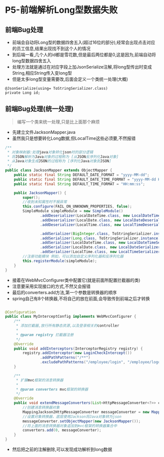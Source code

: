 # P5-前端解析Long型数据失败

## 前端Bug处理

* 前端会自动将Long型的数据四舍五入(超过16位的部分),经常会出现点击对应的员工信息,结果出现找不到这个人的情况
* 到后端一看,几个人的id都是雪花数,但是最后两位都是0,这是因为,前端自动将long型数据四舍五入
* 处理方法就是通过在对应字段上加JsonSerialize注解,将long型传出时变成String,相应String传入变long型
* 但是太多long型变量需要改,后面会定义一个类统一处理(大概)

```
@JsonSerialize(using= ToStringSerializer.class)
private Long id;
```

## 前端Bug处理(统一处理)

> 编写一个类来统一处理,只是比上面那个麻烦

* 先建立文件JacksonMapper.java
* 虽然我只是想要转化Long数据,但LocalTime这些必须要,不然报错

```java
/**
 * 对象映射器:处理java对象转化json时的部分逻辑
 * 将JSON解析为Java对象的过程称为 [从JSON反序列化Java对象]
 * 从Java对象生成JSON的过程称为 [序列化Java对象到JSON]
 */
public class JacksonMapper extends ObjectMapper {
    public static final String DEFAULT_DATE_FORMAT = "yyyy-MM-dd";
    public static final String DEFAULT_DATE_TIME_FORMAT = "yyyy-MM-dd HH:mm:ss";
    public static final String DEFAULT_TIME_FORMAT = "HH:mm:ss";

    public JacksonMapper() {
        super();
        //收到未知属性时不报异常
        this.configure(FAIL_ON_UNKNOWN_PROPERTIES, false);
        SimpleModule simpleModule = new SimpleModule()
                .addDeserializer(LocalDateTime.class, new LocalDateTimeDeserializer(DateTimeFormatter.ofPattern(DEFAULT_DATE_TIME_FORMAT)))
                .addDeserializer(LocalDate.class, new LocalDateDeserializer(DateTimeFormatter.ofPattern(DEFAULT_DATE_FORMAT)))
                .addDeserializer(LocalTime.class, new LocalTimeDeserializer(DateTimeFormatter.ofPattern(DEFAULT_TIME_FORMAT)))

                .addSerializer(BigInteger.class, ToStringSerializer.instance)
                .addSerializer(Long.class, ToStringSerializer.instance)
                .addSerializer(LocalDateTime.class, new LocalDateTimeSerializer(DateTimeFormatter.ofPattern(DEFAULT_DATE_TIME_FORMAT)))
                .addSerializer(LocalDate.class, new LocalDateSerializer(DateTimeFormatter.ofPattern(DEFAULT_DATE_FORMAT)))
                .addSerializer(LocalTime.class, new LocalTimeSerializer(DateTimeFormatter.ofPattern(DEFAULT_TIME_FORMAT)));
        //注册功能模块 例如，可以添加自定义序列化器和反序列化器
        this.registerModule(simpleModule);
    }
}
```

* 接着在WebMvcConfigurer类中配置它(就是前面所配置拦截器的类)
* 注意要采用实现接口的方式,不然又会报错
* 最后的converters.add方法,第一个参数是转换器的顺序
* spring自己有8个转换器,不将自己的放在前面,会导致传到前端之后才转换

```java

@Configuration
public class MyInterceptConfig implements WebMvcConfigurer {
    /**
     * 添加拦截器,放行所有静态资源,以及登录相关的controller
     *
     * @param registry 拦截器注册
     */
    @Override
    public void addInterceptors(InterceptorRegistry registry) {
        registry.addInterceptor(new LoginCheckIntercept())
                .addPathPatterns("/**")
                .excludePathPatterns("/employee/login", "/employee/logout", "/backend/**", "/front/**", "/error", "/favicon.ico");
    }

    /**
     * 扩展mvc框架的消息转换器
     *
     * @param converters mvc框架的转换器
     */
    @Override
    public void extendMessageConverters(List<HttpMessageConverter<?>> converters) {
        //创建消息转换器对象
        MappingJackson2HttpMessageConverter messageConverter = new MappingJackson2HttpMessageConverter();
        //设置对象转换器，底层使用Jackson将Java对象转为json
        messageConverter.setObjectMapper(new JacksonMapper());
        //将上面的消息转换器对象追加到mvc框架的转换器集合中
        converters.add(0, messageConverter);
    }
}

```

* 然后把之前的注解删除,可以发现成功解析到long数据